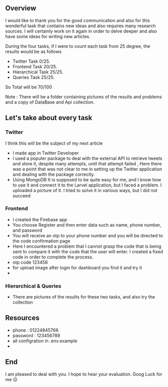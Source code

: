 ## Overview

I would like to thank you for the good communication and also for this wonderful task that contains new ideas and also requires many research sources. I will certainly work on it again in order to delve deeper and also have some ideas for writing new articles.

During the four tasks, if I were to count each task from 25 degree, the results would be as follows

- Twitter Task 0/25.
- Frontend Task 20/25.
- Hierarchical Task 25/25.
- Queries Task  25/25.
  
So Total will be 70/100

Note : There will be a folder containing pictures of the results and problems and a copy of DataBase and Api collection.
## Let's take about every task

### Twitter
I think this will be the subject of my next article 
- I made app in Twitter Developer
- I used a populer package to deal with the external API to retrieve tweets and store it, despite many attempts, until that attempt failed , Here there was a point that was not clear to me in setting up the Twitter application and dealing with the package correctly.
- Using MongoDB It is supposed to be quite easy for me, and I know how to use it and connect it to the Larvel application, but I faced a problem. I uploaded a picture of it. I tried to solve it in various ways, but I did not succeed 

### Frontend 
- I created the Firebase app
- You choose Register and then enter data such as name, phone number, and password
- You will receive an otp to your phone number and you will be directed to the code confirmation page
- Here I encountered a problem that I cannot grasp the code that is being sent to compare it with the code that the user will enter. I created a fixed code in order to complete the process.
- otp code 123456
- for upload image after login for dashboard you find it and try it
- 
### Hierarchical & Queries
- There are pictures of the results for these two tasks, and also try the collection

## Resources

- phone : 01224845766
- password : 123456789
- all configration in .env.example
- 
## End

I am pleased to deal with you. I hope to hear your evaluation. Goog Luck for me 😉
